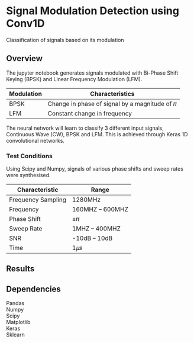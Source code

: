 # Signal Modulation Detection using Conv1D
 Classification of signals based on its modulation

## Overview
The jupyter notebook generates signals modulated with Bi-Phase Shift Keying (BPSK) and Linear Frequency Modulation (LFM). <br>

Modulation | Characteristics
-----------|-----------------
BPSK       |Change in phase of signal by a magnitude of 𝜋 
LFM        |Constant change in frequency

The neural network will learn to classify 3 different input signals, Continuous Wave (CW), BPSK and LFM.
This is achieved through Keras 1D convolutional networks.  <br>

### Test Conditions
Using Scipy and Numpy, signals of various phase shifts and sweep rates were synthesised.

Characteristic               |Range
-----------------------------|------
Frequency Sampling           |1280MHz
Frequency                    |160MHZ – 600MHZ
Phase Shift                  |±𝜋
Sweep Rate                   |1MHZ – 400MHZ
SNR                          |-10dB – 10dB
Time                         |1𝜇𝑠

## Results

## Dependencies
Pandas <br>
Numpy <br>
Scipy <br>
Matplotlib <br>
Keras <br>
Sklearn <br>

